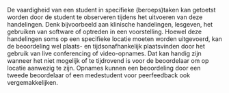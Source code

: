De vaardigheid van een student in specifieke (beroeps)taken kan getoetst worden door de student te observeren tijdens het uitvoeren van deze handelingen. Denk bijvoorbeeld aan klinische handelingen, lesgeven, het gebruiken van software of optreden in een voorstelling. Hoewel deze handelingen soms op een specifieke locatie moeten worden uitgevoerd, kan de beoordeling wel plaats- en tijdsonafhankelijk plaatsvinden door het gebruik van live conferencing of video-opnames. Dat kan handig zijn wanneer het niet mogelijk of te tijdrovend is voor de beoordelaar om op locatie aanwezig te zijn. Opnames kunnen een beoordeling door een tweede beoordelaar of een medestudent voor peerfeedback ook vergemakkelijken.